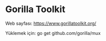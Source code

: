 # Gorilla Toolkit

Web sayfası: https://www.gorillatoolkit.org/

Yüklemek için: go get github.com/gorilla/mux